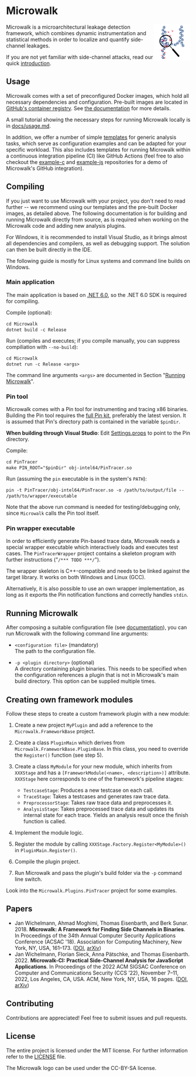 # Microwalk

<img align="right" width="100px" height="100px" src="resources/logo/microwalk.svg">

Microwalk is a microarchitectural leakage detection framework, which combines dynamic instrumentation and statistical methods in order to localize and quantify side-channel leakages.

If you are not yet familiar with side-channel attacks, read our quick [introduction](docs/introduction.md).

## Usage

Microwalk comes with a set of preconfigured Docker images, which hold all necessary dependencies and configuration. Pre-built images are located in [GitHub's container registry](https://github.com/microwalk-project/Microwalk/pkgs/container/microwalk). See [the documentation](docker/README.md) for more details.

A small tutorial showing the necessary steps for running Microwalk locally is in [docs/usage.md](docs/usage.md).

In addition, we offer a number of simple [templates](templates/) for generic analysis tasks, which serve as configuration examples and can be adapted for your specific workload. This also includes templates for running Microwalk within a continuous integration pipeline (CI) like GitHub Actions (feel free to also checkout the [example-c](https://github.com/microwalk-project/example-c) and [example-js](https://github.com/microwalk-project/example-js) repositories for a demo of Microwalk's GitHub integration).


## Compiling

If you just want to use Microwalk with your project, you don't need to read further -- we recommend using our templates and the pre-built Docker images, as detailed above. The following documentation is for building and running Microwalk directly from source, as is required when working on the Microwalk code and adding new analysis plugins.

For Windows, it is recommended to install Visual Studio, as it brings almost all dependencies and compilers, as well as debugging support. The solution can then be built directly in the IDE.

The following guide is mostly for Linux systems and command line builds on Windows.

### Main application

The main application is based on [.NET 6.0](https://dotnet.microsoft.com/download/dotnet/6.0), so the .NET 6.0 SDK is required for compiling.

Compile (optional):
```
cd Microwalk
dotnet build -c Release
```

Run (compiles and executes; if you compile manually, you can suppress compiliation with `--no-build`):
```
cd Microwalk
dotnet run -c Release <args>
```

The command line arguments `<args>` are documented in Section "[Running Microwalk](#running-microwalk)".

### Pin tool

Microwalk comes with a Pin tool for instrumenting and tracing x86 binaries. Building the Pin tool requires the [full Pin kit](https://software.intel.com/content/www/us/en/develop/articles/pin-a-binary-instrumentation-tool-downloads.html), preferably the latest version. It is assumed that Pin's directory path is contained in the variable `$pinDir`.

**When building through Visual Studio**: Edit [Settings.props](PinTracer/Settings.props) to point to the Pin directory.

Compile:
```
cd PinTracer
make PIN_ROOT="$pinDir" obj-intel64/PinTracer.so
```

Run (assuming the `pin` executable is in the system's `PATH`):
```
pin -t PinTracer/obj-intel64/PinTracer.so -o /path/to/output/file -- /path/to/wrapper/executable
```

Note that the above run command is needed for testing/debugging only, since `Microwalk` calls the Pin tool itself.

### Pin wrapper executable

In order to efficiently generate Pin-based trace data, Microwalk needs a special wrapper executable which interactively loads and executes test cases. The `PinTracerWrapper` project contains a skeleton program with further instructions ("`/*** TODO ***/`").

The wrapper skeleton is C++-compatible and needs to be linked against the target library. It works on both Windows and Linux (GCC).

Alternatively, it is also possible to use an own wrapper implementation, as long as it exports the Pin notification functions and correctly handles `stdin`.

## Running Microwalk

After composing a suitable configuration file (see [documentation](docs/config.md)), you can run Microwalk with the following command line arguments:

- `<configuration file>` (mandatory)<br>
  The path to the configuration file.
  
- `-p <plugin directory>` (optional)<br>
  A directory containing plugin binaries. This needs to be specified when the configuration references a plugin that is not in Microwalk's main build directory. This option can be supplied multiple times.
  

## Creating own framework modules

Follow these steps to create a custom framework plugin with a new module:
1. Create a new project `MyPlugin` and add a reference to the `Microwalk.FrameworkBase` project.

2. Create a class `PluginMain` which derives from `Microwalk.FrameworkBase.PluginBase`. In this class, you need to override the `Register()` function (see step 5).

3. Create a class `MyModule` for your new module, which inherits from `XXXStage` and has a `[FrameworkModule(<name>, <description>)]` attribute. `XXXStage` here corresponds to one of the framework's pipeline stages:
    - `TestcaseStage`: Produces a new testcase on each call.
    - `TraceStage`: Takes a testcases and generates raw trace data.
    - `PreprocessorStage`: Takes raw trace data and preprocesses it.
    - `AnalysisStage`: Takes preprocessed trace data and updates its internal state for each trace. Yields an analysis result once the finish function is called.
    
4. Implement the module logic.

5. Register the module by calling `XXXStage.Factory.Register<MyModule>()` in `PluginMain.Register()`.

6. Compile the plugin project.

7. Run Microwalk and pass the plugin's build folder via the `-p` command line switch.

Look into the `Microwalk.Plugins.PinTracer` project for some examples.

## Papers
- Jan Wichelmann, Ahmad Moghimi, Thomas Eisenbarth, and Berk Sunar. 2018. **Microwalk: A Framework for Finding Side Channels in Binaries**. In Proceedings of the 34th Annual Computer Security Applications Conference (ACSAC '18). Association for Computing Machinery, New York, NY, USA, 161–173. ([DOI](https://doi.org/10.1145/3274694.3274741), [arXiv](https://arxiv.org/abs/1808.05575))
- Jan Wichelmann, Florian Sieck, Anna Pätschke, and Thomas Eisenbarth. 2022. **Microwalk-CI: Practical Side-Channel Analysis for JavaScript Applications**. In Proceedings of the 2022 ACM SIGSAC Conference on Computer and Communications Security (CCS ’22), November 7–11, 2022, Los Angeles, CA, USA. ACM, New York, NY, USA, 16 pages. ([DOI](https://doi.org/10.1145/3548606.3560654), [arXiv](https://arxiv.org/abs/2208.14942))

## Contributing

Contributions are appreciated! Feel free to submit issues and pull requests.

## License

The entire project is licensed under the MIT license. For further information refer to the [LICENSE](LICENSE) file.

The Microwalk logo can be used under the CC-BY-SA license.